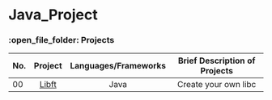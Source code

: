 # Java_Project

<h3>:open_file_folder: Projects</h3>

|No. |Project  |Languages/Frameworks | Brief Description of Projects
| ------------- |:-------------:|:-------------:|:-------------:|
|      00       |[Libft](https://github.com/caunhach/42cursus_Libft)     |       Java       |Create your own libc|
